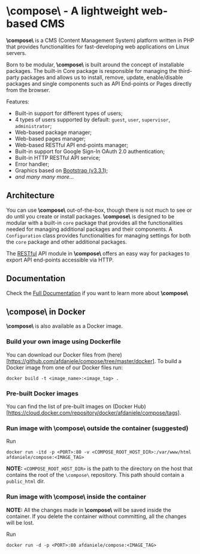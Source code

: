 # \\compose\\  -  A lightweight web-based CMS

**\\compose\\** is a CMS (Content Management System) platform written in PHP that
provides functionalities for fast-developing web applications on Linux servers.

Born to be modular, **\\compose\\** is built around the concept of installable
packages. The built-in Core package is responsible for managing the
third-party packages and allows us to install, remove, update, enable/disable
packages and single components such as API End-points or Pages directly from
the browser.

<!-- REF to Bootstrap v3.3.1 -->
Features:
- Built-in support for different types of users;
- 4 types of users supported by default: `guest`, `user`, `supervisor`, `administrator`;
- Web-based package manager;
- Web-based pages manager;
- Web-based RESTful API end-points manager;
- Built-in support for Google Sign-In OAuth 2.0 authentication;
- Built-in HTTP RESTful API service;
- Error handler;
- Graphics based on [Bootstrap (v3.3.1)](https://getbootstrap.com/docs/3.3/getting-started/);
- *and many many more...*


## Architecture

You can use **\\compose\\** out-of-the-box, though there is not much to see or
do until you create or install packages. **\\compose\\** is designed to be
modular with a built-in `core` package that provides all the functionalities needed for
managing additional packages and their components. A `Configuration` class provides
functionalities for managing settings for both the `core` package and other
additional packages.

The [RESTful](https://restfulapi.net/) API module in **\\compose\\** offers an easy
way for packages to export API end-points accessible via HTTP.


## Documentation

Check the [Full Documentation](http://compose.afdaniele.com/docs/latest/) if you want to
learn more about **\\compose\\**


## \\compose\\ in Docker

**\\compose\\** is also available as a Docker image.


### Build your own image using Dockerfile

You can download our Docker files from (here)[https://github.com/afdaniele/compose/tree/master/docker].
To build a Docker image from one of our Docker files run:

`docker build -t <image_name>:<image_tag> .`


### Pre-built Docker images

You can find the list of pre-built images on
(Docker Hub)[https://cloud.docker.com/repository/docker/afdaniele/compose/tags].


### Run image with \\compose\\ outside the container (suggested)

Run

`docker run -itd -p <PORT>:80 -v <COMPOSE_ROOT_HOST_DIR>:/var/www/html afdaniele/compose:<IMAGE_TAG>`

**NOTE:** `<COMPOSE_ROOT_HOST_DIR>` is the path to the directory on the host that contains the root of the `\compose\` repository. This path should contain a `public_html` dir.


### Run image with \\compose\\ inside the container

**NOTE:** All the changes made in **\\compose\\** will be saved inside the container. If you delete the container without committing, all the changes will be lost.

Run

`docker run -d -p <PORT>:80 afdaniele/compose:<IMAGE_TAG>`
